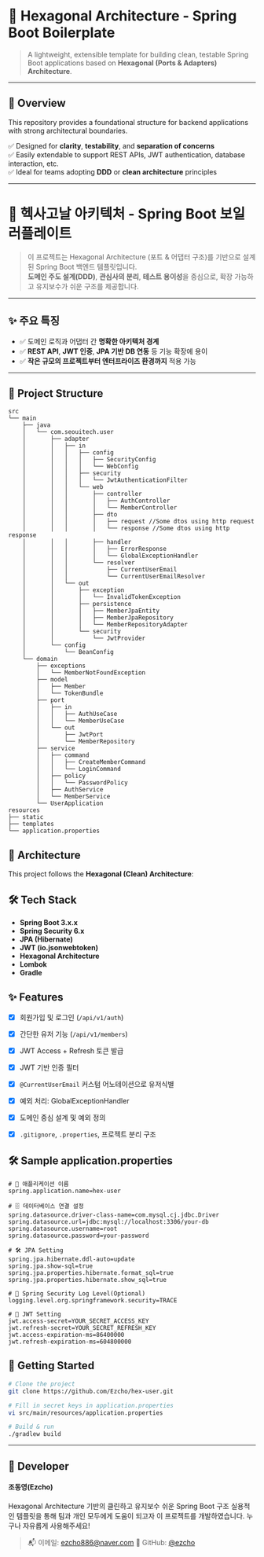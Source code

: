 
# 🧱 Hexagonal Architecture - Spring Boot Boilerplate

> A lightweight, extensible template for building clean, testable Spring Boot applications based on **Hexagonal (Ports & Adapters) Architecture**.

---

## 📐 Overview

This repository provides a foundational structure for backend applications with strong architectural boundaries.

✅ Designed for **clarity**, **testability**, and **separation of concerns**  
✅ Easily extendable to support REST APIs, JWT authentication, database interaction, etc.  
✅ Ideal for teams adopting **DDD** or **clean architecture** principles

---

# 🧱 헥사고날 아키텍처 - Spring Boot 보일러플레이트

> 이 프로젝트는 Hexagonal Architecture (포트 & 어댑터 구조)를 기반으로 설계된 Spring Boot 백엔드 템플릿입니다.  
> **도메인 주도 설계(DDD)**, **관심사의 분리**, **테스트 용이성**을 중심으로, 확장 가능하고 유지보수가 쉬운 구조를 제공합니다.

---

## ✨ 주요 특징

- ✅ 도메인 로직과 어댑터 간 **명확한 아키텍처 경계**
- ✅ **REST API**, **JWT 인증**, **JPA 기반 DB 연동** 등 기능 확장에 용이
- ✅ **작은 규모의 프로젝트부터 엔터프라이즈 환경까지** 적용 가능

---


## 📁 Project Structure

```plaintext
src
└── main
    ├── java
    │   └── com.seouitech.user
    │       ├── adapter
    │       │   ├── in
    │       │   │   ├── config
    │       │   │   │   ├── SecurityConfig
    │       │   │   │   └── WebConfig
    │       │   │   ├── security
    │       │   │   │   └── JwtAuthenticationFilter
    │       │   │   └── web
    │       │   │       ├── controller
    │       │   │       │   ├── AuthController
    │       │   │       │   └── MemberController
    │       │   │       ├── dto
    │       │   │       │   ├── request //Some dtos using http request
    │       │   │       │   └── response //Some dtos using http response
    │       │   │       ├── handler
    │       │   │       │   ├── ErrorResponse
    │       │   │       │   └── GlobalExceptionHandler
    │       │   │       └── resolver
    │       │   │           ├── CurrentUserEmail
    │       │   │           └── CurrentUserEmailResolver
    │       │   └── out
    │       │       ├── exception
    │       │       │   └── InvalidTokenException
    │       │       ├── persistence
    │       │       │   ├── MemberJpaEntity
    │       │       │   ├── MemberJpaRepository
    │       │       │   └── MemberRepositoryAdapter
    │       │       └── security
    │       │           └── JwtProvider
    │       └── config
    │           └── BeanConfig
    └── domain
        ├── exceptions
        │   └── MemberNotFoundException
        ├── model
        │   ├── Member
        │   └── TokenBundle
        ├── port
        │   ├── in
        │   │   ├── AuthUseCase
        │   │   └── MemberUseCase
        │   └── out
        │       ├── JwtPort
        │       └── MemberRepository
        ├── service
        │   ├── command
        │   │   ├── CreateMemberCommand
        │   │   └── LoginCommand
        │   ├── policy
        │   │   └── PasswordPolicy
        │   ├── AuthService
        │   └── MemberService
        └── UserApplication
resources
├── static
├── templates
└── application.properties
```


## 🧱 Architecture

This project follows the **Hexagonal (Clean) Architecture**:


## 🛠 Tech Stack

- **Spring Boot 3.x.x**
- **Spring Security 6.x**
- **JPA (Hibernate)**
- **JWT (io.jsonwebtoken)**
- **Hexagonal Architecture**
- **Lombok**
- **Gradle**


## ✨ Features

- [x] 회원가입 및 로그인 (`/api/v1/auth`)
- [x] 간단한 유저 기능 (`/api/v1/members`)
- [x] JWT Access + Refresh 토큰 발급
- [x] JWT 기반 인증 필터
- [x] `@CurrentUserEmail` 커스텀 어노테이션으로 유저식별
- [x] 예외 처리: GlobalExceptionHandler
- [x] 도메인 중심 설계 및 예외 정의
- [x] `.gitignore`, `.properties`, 프로젝트 분리 구조


## 🛠️ Sample application.properties
```
# 📛 애플리케이션 이름
spring.application.name=hex-user

# 🗄️ 데이터베이스 연결 설정
spring.datasource.driver-class-name=com.mysql.cj.jdbc.Driver
spring.datasource.url=jdbc:mysql://localhost:3306/your-db
spring.datasource.username=root
spring.datasource.password=your-password

# 🛠️ JPA Setting
spring.jpa.hibernate.ddl-auto=update         
spring.jpa.show-sql=true                    
spring.jpa.properties.hibernate.format_sql=true
spring.jpa.properties.hibernate.show_sql=true

# 🧪 Spring Security Log Level(Optional)
logging.level.org.springframework.security=TRACE

# 🔐 JWT Setting
jwt.access-secret=YOUR_SECRET_ACCESS_KEY
jwt.refresh-secret=YOUR_SECRET_REFRESH_KEY
jwt.access-expiration-ms=86400000           
jwt.refresh-expiration-ms=604800000
```
## 🚀 Getting Started

```bash
# Clone the project
git clone https://github.com/Ezcho/hex-user.git

# Fill in secret keys in application.properties
vi src/main/resources/application.properties

# Build & run
./gradlew build
```

---

## 👤 Developer
#### 조동영(Ezcho)

Hexagonal Architecture 기반의 클린하고 유지보수 쉬운 Spring Boot 구조 
실용적인 템플릿을 통해 팀과 개인 모두에게 도움이 되고자 이 프로젝트를 개발하였습니다.
누구나 자유롭게 사용해주세요!

> 📬 이메일: ezcho886@naver.com 
> 💼 GitHub: [@ezcho](https://github.com/ezcho)  
